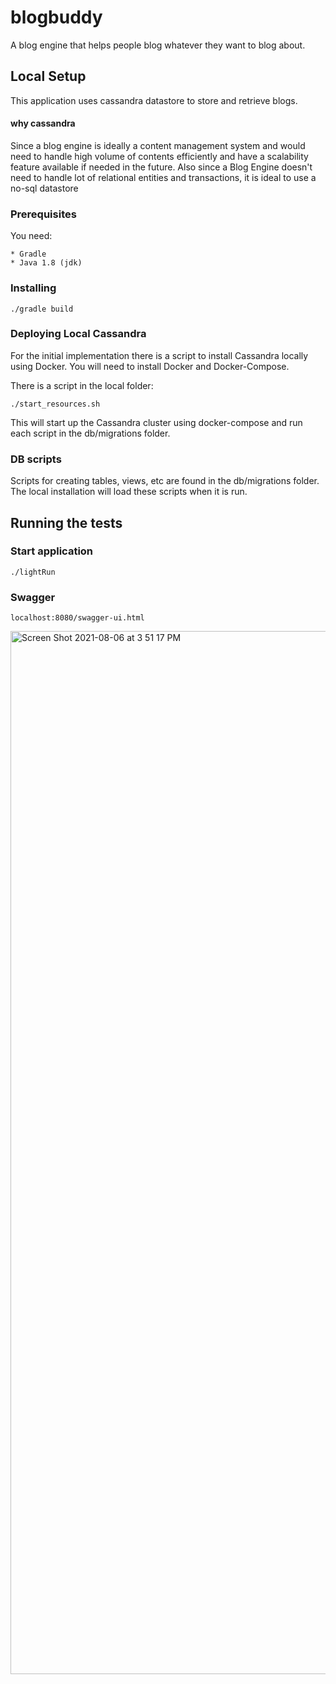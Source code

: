 # blogbuddy
A blog engine that helps people blog whatever they want to blog about.


## Local Setup

This application uses cassandra datastore to store and retrieve blogs.

#### why cassandra
Since a blog engine is ideally a content management system and would need to handle high volume of contents efficiently and have a scalability feature available if needed in the future. Also since a Blog Engine doesn't need to handle lot of relational entities and transactions, it is ideal to use a no-sql datastore

### Prerequisites

You need:

```
* Gradle
* Java 1.8 (jdk)
```

### Installing
```
./gradle build
```

### Deploying Local Cassandra

For the initial implementation there is a script to install Cassandra locally using Docker.
You will need to install Docker and Docker-Compose.

There is a script in the local folder: 

```
./start_resources.sh
```

This will start up the Cassandra cluster using docker-compose and run each script in the db/migrations folder.


### DB scripts

Scripts for creating tables, views, etc are found in the db/migrations folder.
The local installation will load these scripts when it is run.

## Running the tests



### Start application

```
./lightRun
```

### Swagger
```
localhost:8080/swagger-ui.html
```

<img width="1669" alt="Screen Shot 2021-08-06 at 3 51 17 PM" src="https://user-images.githubusercontent.com/87956524/128569752-2ae4a4b0-8d3b-4c35-b5e4-aa84b94284a7.png">

